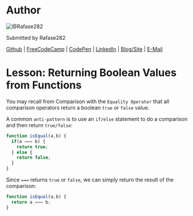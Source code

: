 # Author
![@Rafase282](https://avatars0.githubusercontent.com/Rafase282?&s=128)

Submitted by Rafase282

[Github](https://github.com/Rafase282) | [FreeCodeCamp](http://www.freecodecamp.com/rafase282) | [CodePen](http://codepen.io/Rafase282/) | [LinkedIn](https://www.linkedin.com/in/rafase282) | [Blog/Site](https://rafase282.wordpress.com/) | [E-Mail](mailto:rafase282@gmail.com)

# Lesson: Returning Boolean Values from Functions
You may recall from Comparison with the `Equality Operator` that all comparison operators return a boolean `true` or `false` value.

A common `anti-pattern` is to use an `if/else` statement to do a comparison and then return `true/false`:

```js
function isEqual(a,b) {
  if(a === b) {
    return true;
  } else {
    return false;
  }
}
```

Since `===` returns `true` or `false`, we can simply return the result of the comparison:

```js
function isEqual(a,b) {
  return a === b;
}
```
